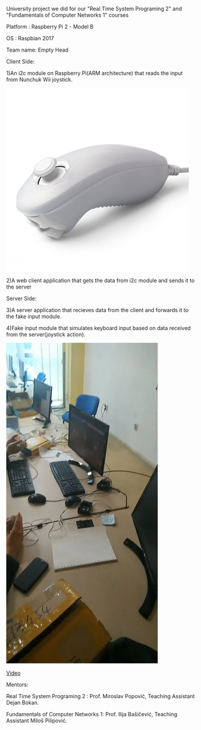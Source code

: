 University project we did for our "Real Time System Programing 2" and "Fundamentals of Computer Networks 1" courses


Platform : Raspberry Pi 2 - Model B 

OS : Raspbian 2017

Team name: Empty Head

Client Side:

1)An i2c module on Raspberry Pi(ARM architecture) that reads the input from Nunchuk Wii joystick.

![Nunchuk](./images/nunchuk.jpg)

2)A web client application that gets the data from i2c module and sends it to the server

Server Side:

3)A server application that recieves data from the client and forwards it to the fake input module.

4)Fake input module that simulates keyboard input based on data received from the server(joystick action).

![Nunchuk](./images/finall.jpg)

[Video](https://www.youtube.com/watch?v=AKCKFFHNbZQ&feature=youtu.be)


Mentors:

Real Time System Programing 2 : Prof. Miroslav Popović, Teaching Assistant Dejan Bokan.

Fundamentals of Computer Networks 1: Prof. Ilija Bašičević, Teaching Assistant Miloš Pilipović.



